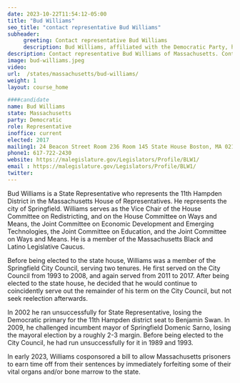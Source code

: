 ```yaml
---
date: 2023-10-22T11:54:12-05:00
title: "Bud Williams"
seo_title: "contact representative Bud Williams"
subheader:
     greeting: Contact representative Bud Williams
     description: Bud Williams, affiliated with the Democratic Party, holds a position in the Massachusetts House of Representatives, representing the 11th Hampden District. He took office on January 4, 2017, and his current term is slated to conclude on January 1, 2025.
description: Contact representative Bud Williams of Massachusetts. Contact information for Bud Williams includes email address, phone number, and mailing address.
image: bud-williams.jpeg
video:
url:  /states/massachusetts/bud-williams/
weight: 1
layout: course_home

####candidate
name: Bud Williams
state: Massachusetts
party: Democratic
role: Representative
inoffice: current
elected: 2017
mailing1: 24 Beacon Street Room 236 Room 145 State House Boston, MA 02133
phone1: 617-722-2430
website: https://malegislature.gov/Legislators/Profile/BLW1/
email : https://malegislature.gov/Legislators/Profile/BLW1/
twitter:
---
```


Bud Williams is a State Representative who represents the 11th Hampden District in the Massachusetts House of Representatives. He represents the city of Springfield. Williams serves as the Vice Chair of the House Committee on Redistricting, and on the House Committee on Ways and Means, the Joint Committee on Economic Development and Emerging Technologies, the Joint Committee on Education, and the Joint Committee on Ways and Means. He is a member of the Massachusetts Black and Latino Legislative Caucus.

Before being elected to the state house, Williams was a member of the Springfield City Council, serving two tenures. He first served on the City Council from 1993 to 2008, and again served from 2011 to 2017. After being elected to the state house, he decided that he would continue to coincidently serve out the remainder of his term on the City Council, but not seek reelection afterwards.

In 2002 he ran unsuccessfully for State Representative, losing the Democratic primary for the 11th Hampden district seat to Benjamin Swan. In 2009, he challenged incumbent mayor of Springfield Domenic Sarno, losing the mayoral election by a roughly 2-3 margin. Before being elected to the City Council, he had run unsuccessfully for it in 1989 and 1993.

In early 2023, Williams cosponsored a bill to allow Massachusetts prisoners to earn time off from their sentences by immediately forfeiting some of their vital organs and/or bone marrow to the state.
